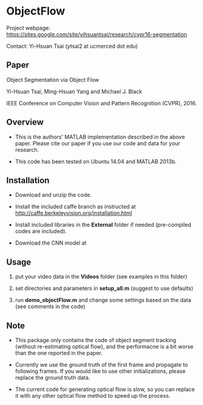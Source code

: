 # ObjectFlow
Project webpage: https://sites.google.com/site/yihsuantsai/research/cvpr16-segmentation

Contact: Yi-Hsuan Tsai (ytsai2 at ucmerced dot edu)

## Paper
Object Segmentation via Object Flow

Yi-Hsuan Tsai, Ming-Hsuan Yang and Michael J. Black

IEEE Conference on Computer Vision and Pattern Recognition (CVPR), 2016.

## Overview
* This is the authors' MATLAB implementation described in the above paper. Please cite our paper if you use our code and data for your research.

* This code has been tested on Ubuntu 14.04 and MATLAB 2013b.

## Installation
* Download and unzip the code.

* Install the included caffe branch as instructed at http://caffe.berkeleyvision.org/installation.html

* Install included libraries in the **External** folder if needed (pre-compiled codes are included).

* Download the CNN model at

## Usage
1) put your video data in the **Videos** folder (see examples in this folder)

2) set directories and parameters in **setup_all.m** (suggest to use defaults)

3) run **demo_objectFlow.m** and change some settings based on the data (see comments in the code)

## Note
* This package only contains the code of object segment tracking (without re-estimating optical flow),
and the performacne is a bit worse than the one reported in the paper.

* Currently we use the ground truth of the first frame and propagate to following frames.
If you would like to use other initializations, please replace the ground truth data.

* The current code for generating optical flow is slow, so you can replace it with any other optical flow method to speed up the process.
